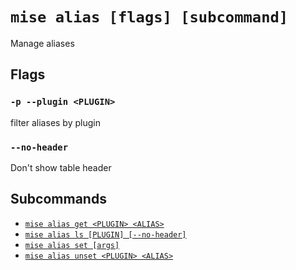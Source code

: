 # `mise alias [flags] [subcommand]`

Manage aliases

## Flags

### `-p --plugin <PLUGIN>`

filter aliases by plugin

### `--no-header`

Don't show table header

## Subcommands

* [`mise alias get <PLUGIN> <ALIAS>`](/cli/alias/get.md)
* [`mise alias ls [PLUGIN] [--no-header]`](/cli/alias/ls.md)
* [`mise alias set [args]`](/cli/alias/set.md)
* [`mise alias unset <PLUGIN> <ALIAS>`](/cli/alias/unset.md)
